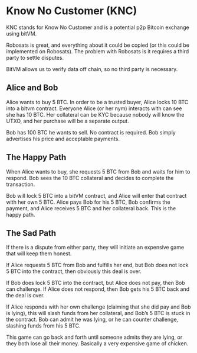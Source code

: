 # Know No Customer (KNC)
KNC stands for Know No Customer and is a potential p2p Bitcoin exchange using bitVM.

Robosats is great, and everything about it could be copied (or this could be implemented on Robosats). The problem with Robosats is it requires a third party to settle disputes.

BitVM allows us to verify data off chain, so no third party is necessary.

## Alice and Bob 

Alice wants to buy 5 BTC. In order to be a trusted buyer, Alice locks 10 BTC into a bitvm contract. Everyone Alice (or her nym) interacts with can see she has 10 BTC. Her collateral can be KYC because nobody will know the UTXO, and her purchase will be a separate output. 

Bob has 100 BTC he wants to sell. No contract is required. Bob simply advertises his price and acceptable payments.

## The Happy Path

When Alice wants to buy, she requests 5 BTC from Bob and waits for him to respond. Bob sees the 10 BTC collateral and decides to complete the transaction.

Bob will lock 5 BTC into a bitVM contract, and Alice will enter that contract with her own 5 BTC. Alice pays Bob for his 5 BTC, Bob confirms the payment, and Alice receives 5 BTC and her collateral back. This is the happy path.

## The Sad Path

If there is a dispute from either party, they will initiate an expensive game that will keep them honest.

If Alice requests 5 BTC from Bob and fulfills her end, but Bob does not lock 5 BTC into the contract, then obviously this deal is over. 

If Bob does lock 5 BTC into the contract, but Alice does not pay, then Bob can challenge. If Alice does not respond, then Bob gets his 5 BTC back and the deal is over.

If Alice responds with her own challenge (claiming that she did pay and Bob is lying), this will slash funds from her collateral, and Bob’s 5 BTC is stuck in the contract. Bob can admit he was lying, or he can counter challenge, slashing funds from his 5 BTC. 

This game can go back and forth until someone admits they are lying, or they both lose all their money. Basically a very expensive game of chicken.

